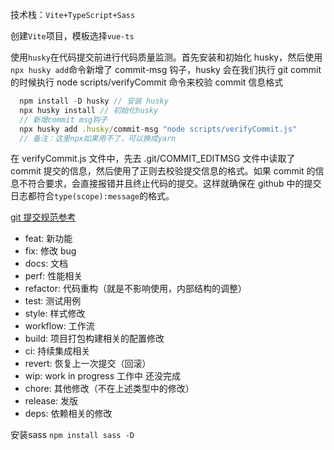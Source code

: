 技术栈：`Vite+TypeScript+Sass`

创建`Vite`项目，模板选择`vue-ts`

使用`husky`在代码提交前进行代码质量监测。首先安装和初始化 husky，然后使用`npx husky add`命令新增了 commit-msg 钩子，husky 会在我们执行 git commit 的时候执行 node scripts/verifyCommit 命令来校验 commit 信息格式
```js
  npm install -D husky // 安装 husky
  npx husky install // 初始化husky
  // 新增commit msg钩子
  npx husky add .husky/commit-msg "node scripts/verifyCommit.js"
  // 备注：这里npx如果用不了，可以换成yarn
```
在 verifyCommit.js 文件中，先去 .git/COMMIT_EDITMSG 文件中读取了 commit 提交的信息，然后使用了正则去校验提交信息的格式。如果 commit 的信息不符合要求，会直接报错并且终止代码的提交。这样就确保在 github 中的提交日志都符合`type(scope):message`的格式。

[git 提交规范参考](https://github.com/angular/angular/blob/master/CONTRIBUTING.md#commit)

- feat: 新功能
- fix: 修改 bug
- docs: 文档
- perf: 性能相关
- refactor: 代码重构（就是不影响使用，内部结构的调整）
- test: 测试用例
- style: 样式修改
- workflow: 工作流
- build: 项目打包构建相关的配置修改
- ci: 持续集成相关
- revert: 恢复上一次提交（回滚）
- wip: work in progress 工作中 还没完成
- chore: 其他修改（不在上述类型中的修改）
- release: 发版
- deps: 依赖相关的修改

<!-- npm install node-sass

npm install sass --save-dev -->

安装sass `npm install sass -D`